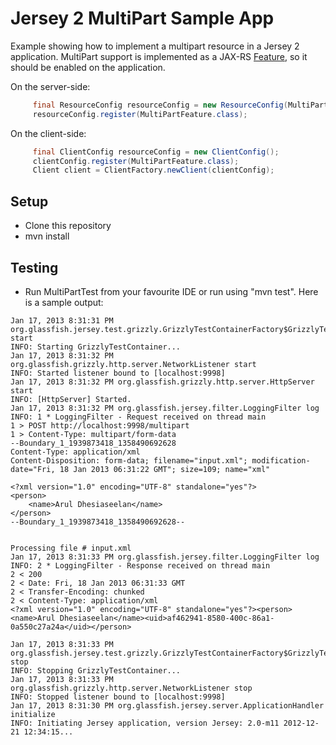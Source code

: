 # Jersey 2 MultiPart Sample App

Example showing how to implement a multipart resource in a Jersey 2 application.
MultiPart support is implemented as a JAX-RS [Feature](http://jersey.java.net/nonav/apidocs/snapshot/jersey/javax/ws/rs/core/Feature.html), so it should be enabled on the application.

On the server-side:
```java
     final ResourceConfig resourceConfig = new ResourceConfig(MultiPartResource.class);
     resourceConfig.register(MultiPartFeature.class);
```

On the client-side:
```java
     final ClientConfig resourceConfig = new ClientConfig();
     clientConfig.register(MultiPartFeature.class);
     Client client = ClientFactory.newClient(clientConfig);
```


## Setup

* Clone this repository
* mvn install

## Testing

* Run MultiPartTest from your favourite IDE or run using "mvn test". Here is a sample output:

```
Jan 17, 2013 8:31:31 PM org.glassfish.jersey.test.grizzly.GrizzlyTestContainerFactory$GrizzlyTestContainer start
INFO: Starting GrizzlyTestContainer...
Jan 17, 2013 8:31:32 PM org.glassfish.grizzly.http.server.NetworkListener start
INFO: Started listener bound to [localhost:9998]
Jan 17, 2013 8:31:32 PM org.glassfish.grizzly.http.server.HttpServer start
INFO: [HttpServer] Started.
Jan 17, 2013 8:31:32 PM org.glassfish.jersey.filter.LoggingFilter log
INFO: 1 * LoggingFilter - Request received on thread main
1 > POST http://localhost:9998/multipart
1 > Content-Type: multipart/form-data
--Boundary_1_1939873418_1358490692628
Content-Type: application/xml
Content-Disposition: form-data; filename="input.xml"; modification-date="Fri, 18 Jan 2013 06:31:22 GMT"; size=109; name="xml"

<?xml version="1.0" encoding="UTF-8" standalone="yes"?>
<person>
    <name>Arul Dhesiaseelan</name>
</person>
--Boundary_1_1939873418_1358490692628--


Processing file # input.xml
Jan 17, 2013 8:31:33 PM org.glassfish.jersey.filter.LoggingFilter log
INFO: 2 * LoggingFilter - Response received on thread main
2 < 200
2 < Date: Fri, 18 Jan 2013 06:31:33 GMT
2 < Transfer-Encoding: chunked
2 < Content-Type: application/xml
<?xml version="1.0" encoding="UTF-8" standalone="yes"?><person><name>Arul Dhesiaseelan</name><uid>af462941-8580-400c-86a1-0a550c27a24a</uid></person>

Jan 17, 2013 8:31:33 PM org.glassfish.jersey.test.grizzly.GrizzlyTestContainerFactory$GrizzlyTestContainer stop
INFO: Stopping GrizzlyTestContainer...
Jan 17, 2013 8:31:33 PM org.glassfish.grizzly.http.server.NetworkListener stop
INFO: Stopped listener bound to [localhost:9998]
Jan 17, 2013 8:31:30 PM org.glassfish.jersey.server.ApplicationHandler initialize
INFO: Initiating Jersey application, version Jersey: 2.0-m11 2012-12-21 12:34:15...
```

